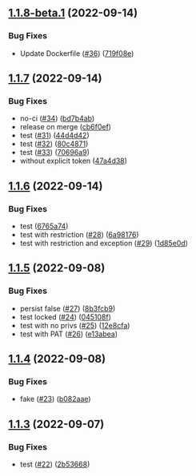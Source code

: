 ## [1.1.8-beta.1](https://github.com/SocialGouv/actions-runner/compare/v1.1.7...v1.1.8-beta.1) (2022-09-14)


### Bug Fixes

* Update Dockerfile ([#36](https://github.com/SocialGouv/actions-runner/issues/36)) ([719f08e](https://github.com/SocialGouv/actions-runner/commit/719f08e4258b3fa125f875943f4b5f670f7430d8))

## [1.1.7](https://github.com/SocialGouv/actions-runner/compare/v1.1.6...v1.1.7) (2022-09-14)


### Bug Fixes

* no-ci ([#34](https://github.com/SocialGouv/actions-runner/issues/34)) ([bd7b4ab](https://github.com/SocialGouv/actions-runner/commit/bd7b4ab83cf14ce11ff577bf478eb7b18cdb979a))
* release on merge ([cb6f0ef](https://github.com/SocialGouv/actions-runner/commit/cb6f0ef3f1959ba9b31391ab2b25b6515377cb30))
* test ([#31](https://github.com/SocialGouv/actions-runner/issues/31)) ([44d4d42](https://github.com/SocialGouv/actions-runner/commit/44d4d4296dea2a9db498992e1be54c4604d648c6))
* test ([#32](https://github.com/SocialGouv/actions-runner/issues/32)) ([80c4871](https://github.com/SocialGouv/actions-runner/commit/80c4871eb280993b8a14039777dd034031c1baf4))
* test ([#33](https://github.com/SocialGouv/actions-runner/issues/33)) ([70696a9](https://github.com/SocialGouv/actions-runner/commit/70696a918547d1f583d52a16940c48cbcba69adc))
* without explicit token ([47a4d38](https://github.com/SocialGouv/actions-runner/commit/47a4d385318bd04025747fcd4b4f1e5453c9646c))

## [1.1.6](https://github.com/SocialGouv/actions-runner/compare/v1.1.5...v1.1.6) (2022-09-14)


### Bug Fixes

* test ([6765a74](https://github.com/SocialGouv/actions-runner/commit/6765a747351fb818702267560524c570ddc68e74))
* test with restriction ([#28](https://github.com/SocialGouv/actions-runner/issues/28)) ([6a98176](https://github.com/SocialGouv/actions-runner/commit/6a98176d2db1041ceee88aa674696859c1143671))
* test with restriction and exception ([#29](https://github.com/SocialGouv/actions-runner/issues/29)) ([1d85e0d](https://github.com/SocialGouv/actions-runner/commit/1d85e0dbd53557f96687a2201c46275f5b8f18b8))

## [1.1.5](https://github.com/SocialGouv/actions-runner/compare/v1.1.4...v1.1.5) (2022-09-08)


### Bug Fixes

* persist false ([#27](https://github.com/SocialGouv/actions-runner/issues/27)) ([8b3fcb9](https://github.com/SocialGouv/actions-runner/commit/8b3fcb9bc4861dc7d2eac03d156825a6f6af55a6))
* test locked ([#24](https://github.com/SocialGouv/actions-runner/issues/24)) ([045108f](https://github.com/SocialGouv/actions-runner/commit/045108f4547319bfec8e490290f84955a02a05e1))
* test with no privs ([#25](https://github.com/SocialGouv/actions-runner/issues/25)) ([12e8cfa](https://github.com/SocialGouv/actions-runner/commit/12e8cfa1a5739b3b3d9127003411c7740c2942ec))
* test with PAT ([#26](https://github.com/SocialGouv/actions-runner/issues/26)) ([e13abea](https://github.com/SocialGouv/actions-runner/commit/e13abeac5d39a80f5b81d94f462523ed36025308))

## [1.1.4](https://github.com/SocialGouv/actions-runner/compare/v1.1.3...v1.1.4) (2022-09-08)


### Bug Fixes

* fake ([#23](https://github.com/SocialGouv/actions-runner/issues/23)) ([b082aae](https://github.com/SocialGouv/actions-runner/commit/b082aae19bf2fd2149fa8e80c8a1961f16c387e3))

## [1.1.3](https://github.com/SocialGouv/actions-runner/compare/v1.1.2...v1.1.3) (2022-09-07)


### Bug Fixes

* test ([#22](https://github.com/SocialGouv/actions-runner/issues/22)) ([2b53668](https://github.com/SocialGouv/actions-runner/commit/2b53668ec5190f8127f4cf7879748eac8e1a8395))
